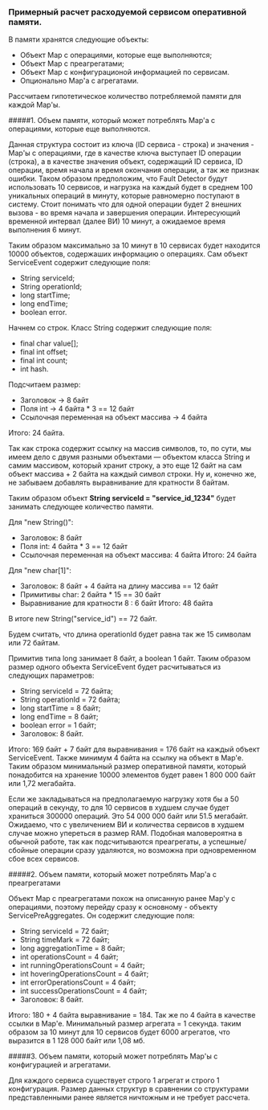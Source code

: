 ### Примерный расчет расходуемой сервисом оперативной памяти.

В памяти хранятся следующие объекты:
- Объект Map с операциями, которые еще выполняются;
- Объект Map с преагрегатами;
- Объект Map с конфигурационой информацией по сервисам.
- Опционально Map'a с агрегатами.

Рассчитаем гипотетическое количество потребляемой памяти для каждой Map'ы.

#####1. Объем памяти, который может потреблять Map'a с операциями, которые еще выполняются.
 
Данная структура состоит из ключа (ID сервиса - строка) и значения - Map'ы с операциями, где в 
качестве ключа выступает ID операции (строка), а в качестве значения объект, содержащий 
ID сервиса, ID операции, время начала и время окончания операции, а так же признак ошибки.
Таком образом предположим, что Fault Detector будут использовать 10 сервисов, и 
нагрузка на каждый будет в среднем 100 уникальных операций в минуту, которые равномерно 
поступают в систему. Стоит понимать что для одной операции будет 2 внешних вызова - 
во время начала и завершения операции. Интересующий временной интервал (далее ВИ) 10 минут, 
а ожидаемое время выполнения 6 минут.

Таким образом максимально за 10 минут в 10 сервисах будет находится 10000 объектов, 
содержаших информацию о операциях. Сам объект ServiceEvent содержит следующие поля:
- String serviceId;
- String operationId;
- long startTime;
- long endTime;
- boolean error.

Начнем со строк. Класс String содержит следующие поля:
- final char value[];
- final int offset;
- final int count;
- int hash.

Подсчитаем размер:
- Заголовок -> 8 байт
- Поля int -> 4 байта * 3 == 12 байт
- Ссылочная переменная на объект массива -> 4 байта


Итого: 24 байта. 

Так как строка содержит ссылку на массив символов, то, по сути, мы имеем дело с двумя 
разными объектами — объектом класса String и самим массивом, который хранит строку, 
а это еще 12 байт на сам объект массива + 2 байта на каждый символ строки. Ну и, 
конечно же, не забываем добавлять выравнивание для кратности 8 байтам.

Таким образом объект **String serviceId = "service_id_1234"** будет занимать следующее 
количество памяти.

Для "new String()":
- Заголовок: 8 байт
- Поля int: 4 байта * 3 == 12 байт
- Ссылочная переменная на объект массива: 4 байта
Итого: 24 байта

Для "new char[1]":
- Заголовок: 8 байт + 4 байта на длину массива == 12 байт
- Примитивы char: 2 байта * 15 == 30 байт
- Выравнивание для кратности 8 : 6 байт
Итого: 48 байта

В итоге new String("service_id") == 72 байт.

Будем считать, что длина operationId будет равна так же 15 символам или 72 байтам.

Примитив типа long занимает 8 байт, а boolean 1 байт. Таким образом размер одного объекта 
ServiceEvent будет расчитываться из следующих параметров:
- String serviceId = 72 байта;
- String operationId = 72 байта;
- long startTime = 8 байт;
- long endTime = 8 байт;
- boolean error = 1 байт;
- Заголовок: 8 байт.

Итого: 169 байт + 7 байт для выравнивания = 176 байт на каждый объект ServiceEvent. 
Также минимум 4 байта на ссылку на объект в Map'e. Таким образом минимальный размер 
оперативной памяти, который понадобится на хранение 10000 элементов будет равен 
1 800 000 байт или 1,72 мегабайта.

Если же закладываться на предполагаемую нагрузку хотя бы а 50 операций в секунду, то 
для 10 сервисов в худшем случае будет храниться 300000 операций. Это 54 000 000 байт 
или 51.5 мегабайт. Ожидаемо, что с увеличением ВИ и количества сервисов в худшем случае 
можно упереться в размер RAM. Подобная маловероятна в обычной работе, так как 
подсчитываются преагрегаты, а успешные/сбойные операции сразу удаляются, но возможна 
при одновременном сбое всех сервисов. 

#####2. Объем памяти, который может потреблять Map'a с преагрегатами

Объект Map с преагрегатами похож на описанную ранее Map'y с операциями, поэтому перейду
сразу к основному - объекту ServicePreAggregates. Он содержит следующие поля:
- String serviceId = 72 байт;
- String timeMark = 72 байт;
- long aggregationTime = 8 байт;
- int operationsCount = 4 байт;
- int runningOperationsCount = 4 байт;
- int hoveringOperationsCount = 4 байт;
- int errorOperationsCount = 4 байт;
- int successOperationsCount = 4 байт;
- Заголовок: 8 байт.

Итого: 180 + 4 байта выравнивание = 184. Так же по 4 байта в качестве ссылки в Map'e.
Минимальный размер агрегата = 1 секунда. таким образом за 10 минут для 10 сервисов будет 
6000 агрегатов, что выразится в 1 128 000 байт или 1,08 мб.

 #####3. Объем памяти, который может потреблять Map'ы с конфигурацией и агрегатами.
 
 Для каждого сервиса существует строго 1 агрегат и строго 1 конфигурация. Размер 
 данных структур в сравнении со структурами представленными ранее является ничтожным
 и не требует рассчета.
  